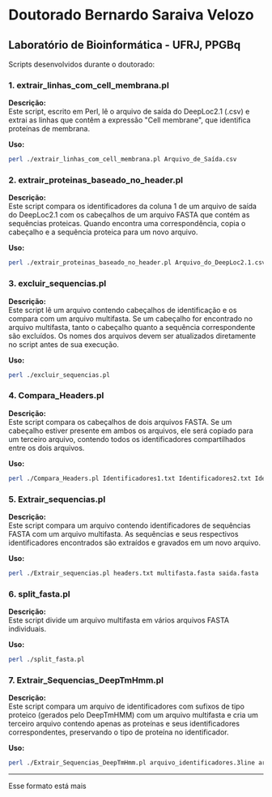 # Doutorado Bernardo Saraiva Velozo  
## Laboratório de Bioinformática - UFRJ, PPGBq  

Scripts desenvolvidos durante o doutorado:  

### 1. extrair_linhas_com_cell_membrana.pl  

**Descrição:**  
Este script, escrito em Perl, lê o arquivo de saída do DeepLoc2.1 (.csv) e extrai as linhas que contêm a expressão "Cell membrane", que identifica proteínas de membrana.  

**Uso:**  
```bash
perl ./extrair_linhas_com_cell_membrana.pl Arquivo_de_Saída.csv
```  

### 2. extrair_proteinas_baseado_no_header.pl  

**Descrição:**  
Este script compara os identificadores da coluna 1 de um arquivo de saída do DeepLoc2.1 com os cabeçalhos de um arquivo FASTA que contém as sequências proteicas. Quando encontra uma correspondência, copia o cabeçalho e a sequência proteica para um novo arquivo.  

**Uso:**  
```bash
perl ./extrair_proteinas_baseado_no_header.pl Arquivo_do_DeepLoc2.1.csv Arquivo_com_as_Proteínas.fasta
```  

### 3. excluir_sequencias.pl  

**Descrição:**  
Este script lê um arquivo contendo cabeçalhos de identificação e os compara com um arquivo multifasta. Se um cabeçalho for encontrado no arquivo multifasta, tanto o cabeçalho quanto a sequência correspondente são excluídos. Os nomes dos arquivos devem ser atualizados diretamente no script antes de sua execução.  

**Uso:**  
```bash
perl ./excluir_sequencias.pl
```  

### 4. Compara_Headers.pl  

**Descrição:**  
Este script compara os cabeçalhos de dois arquivos FASTA. Se um cabeçalho estiver presente em ambos os arquivos, ele será copiado para um terceiro arquivo, contendo todos os identificadores compartilhados entre os dois arquivos.  

**Uso:**  
```bash
perl ./Compara_Headers.pl Identificadores1.txt Identificadores2.txt Identificadores_Nos_Dois_Arquivos.txt
```  

### 5. Extrair_sequencias.pl  

**Descrição:**  
Este script compara um arquivo contendo identificadores de sequências FASTA com um arquivo multifasta. As sequências e seus respectivos identificadores encontrados são extraídos e gravados em um novo arquivo.  

**Uso:**  
```bash
perl ./Extrair_sequencias.pl headers.txt multifasta.fasta saida.fasta
```  

### 6. split_fasta.pl  

**Descrição:**  
Este script divide um arquivo multifasta em vários arquivos FASTA individuais.  

**Uso:**  
```bash
perl ./split_fasta.pl
```  

### 7. Extrair_Sequencias_DeepTmHmm.pl  

**Descrição:**  
Este script compara um arquivo de identificadores com sufixos de tipo proteico (gerados pelo DeepTmHMM) com um arquivo multifasta e cria um terceiro arquivo contendo apenas as proteínas e seus identificadores correspondentes, preservando o tipo de proteína no identificador.  

**Uso:**  
```bash
perl ./Extrair_Sequencias_DeepTmHmm.pl arquivo_identificadores.3line arquivo_multifasta.fasta arquivo_resultado.fasta
```

---

Esse formato está mais
